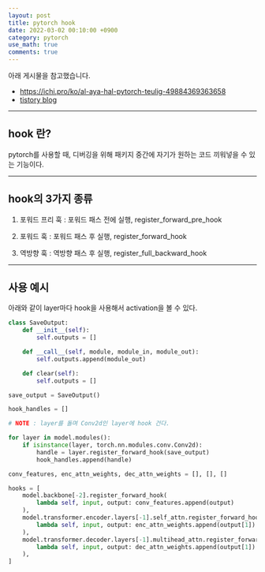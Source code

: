 ```yaml
---
layout: post
title: pytorch hook
date: 2022-03-02 00:10:00 +0900
category: pytorch
use_math: true
comments: true
---
```


아래 게시물을 참고했습니다.

- <https://ichi.pro/ko/al-aya-hal-pytorch-teulig-49884369363658>
- [tistory blog](https://daebaq27.tistory.com/65#:~:text=hook%3A%20%EC%9D%BC%EB%B0%98%EC%A0%81%EC%9C%BC%EB%A1%9C%20hook%EC%9D%80,%EA%B1%B8%EC%96%B4%EB%86%93%EB%8A%94%20%EA%B2%BD%EC%9A%B0%EB%A5%BC%20%EC%9D%BC%EC%BB%AC%EC%9D%8C.&text=input%EC%9D%80%20positional%20arguments%EB%A7%8C,forward%20%EC%84%9C%EB%A7%8C%20%EC%A0%81%EC%9A%A9%EC%9D%B4%20%EB%90%9C%EB%8B%A4.)

---

## hook 란?

pytorch를 사용할 때, 디버깅을 위해 패키지 중간에 자기가 원하는 코드 끼워넣을 수 있는 기능이다.

---

## hook의 3가지 종류

1. 포워드 프리 훅 : 포워드 패스 전에 실행, register_forward_pre_hook

2. 포워드 훅 : 포워드 패스 후 실행, register_forward_hook

3. 역방향 훅 : 역방향 패스 후 실행, register_full_backward_hook

---

## 사용 예시

아래와 같이 layer마다 hook을 사용해서 activation을 볼 수 있다.

```python
class SaveOutput:
    def __init__(self):
        self.outputs = []

    def __call__(self, module, module_in, module_out):
        self.outputs.append(module_out)

    def clear(self):
        self.outputs = []

save_output = SaveOutput()

hook_handles = []

# NOTE : layer를 돌며 Conv2d인 layer에 hook 건다.

for layer in model.modules():
    if isinstance(layer, torch.nn.modules.conv.Conv2d):
        handle = layer.register_forward_hook(save_output)
        hook_handles.append(handle)
```

``` python
conv_features, enc_attn_weights, dec_attn_weights = [], [], []

hooks = [
    model.backbone[-2].register_forward_hook(
        lambda self, input, output: conv_features.append(output)
    ),
    model.transformer.encoder.layers[-1].self_attn.register_forward_hook(
        lambda self, input, output: enc_attn_weights.append(output[1])
    ),
    model.transformer.decoder.layers[-1].multihead_attn.register_forward_hook(
        lambda self, input, output: dec_attn_weights.append(output[1])
    ),
]
```
